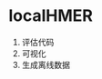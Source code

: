 <!--
 * @Author: sigmoid
 * @Description: 
 * @Email: 595495856@qq.com
 * @Date: 2020-12-31 18:45:50
 * @LastEditTime: 2021-01-04 17:29:03
-->
# localHMER
1. 评估代码
2. 可视化
3. 生成离线数据
